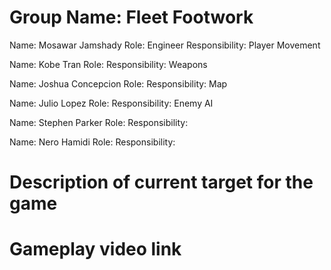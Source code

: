 # Group Name: Fleet Footwork

Name: Mosawar Jamshady
Role: Engineer
Responsibility: Player Movement

Name:  Kobe Tran
Role:
Responsibility: Weapons

Name: Joshua Concepcion
Role:
Responsibility: Map

Name: Julio Lopez
Role:
Responsibility: Enemy AI

Name: Stephen Parker
Role:
Responsibility: 

Name: Nero Hamidi
Role:
Responsibility: 


# Description of current target for the game 

# Gameplay video link
